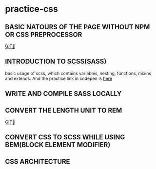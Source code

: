 # practice-css


## BASIC NATOURS OF THE PAGE WITHOUT NPM OR CSS PREPROCESSOR

[GIT🌲](https://github.com/iamfrank3en/practice-css/commit/c24614da0432ee92f11caa2299fb61c04161b9d8)

## INTRODUCTION TO SCSS(SASS)

basic usage of scss, which contains variables, nesting, functions, mixins and extends. And the practice link in codepen is [here](https://codepen.io/frankisss/pen/dyOdrqz?editors=1100)

## WRITE AND COMPILE SASS LOCALLY


## CONVERT THE LENGTH UNIT TO REM

[GIT🌲](https://github.com/iamfrank3en/practice-css/commit/cd16eae667c8eaaf8f1525c1c32d665e0cc97a5e)

## CONVERT CSS TO SCSS WHILE USING BEM(BLOCK ELEMENT MODIFIER)


## CSS ARCHITECTURE


